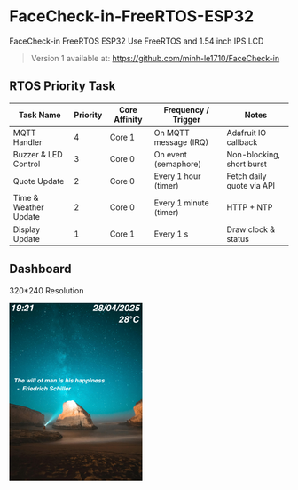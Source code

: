 # FaceCheck-in-FreeRTOS-ESP32
FaceCheck-in FreeRTOS ESP32 Use FreeRTOS and 1.54 inch IPS LCD
> Version 1 available at: https://github.com/minh-le1710/FaceCheck-in
## RTOS Priority Task
| Task Name                 | Priority         | Core Affinity | Frequency / Trigger       | Notes                     |
|---------------------------|---------------------|---------------|--------------------------|---------------------------|
| MQTT Handler              | 4                 | Core 1        | On MQTT message (IRQ)    | Adafruit IO callback      |
| Buzzer & LED Control      | 3        | Core 0        | On event (semaphore)     | Non-blocking, short burst |
| Quote Update            | 2       | Core 0        | Every 1 hour (timer)        | Fetch daily quote via API    |
| Time & Weather Update     | 2               | Core 0        | Every 1 minute (timer)      | HTTP + NTP                |
| Display Update            | 1                | Core 1        | Every 1 s                   | Draw clock & status       |

## Dashboard
320*240 Resolution

![Face Checkin Demo](face-checkin-2/240320%20(240%20x%20240%20px)%20(1).png)

